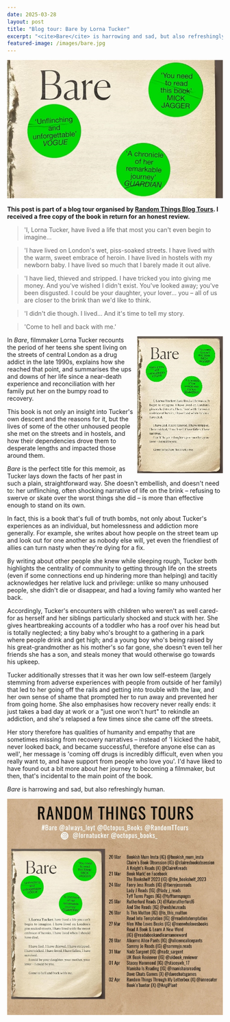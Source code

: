 ```yaml
---
date: 2025-03-28
layout: post
title: "Blog tour: Bare by Lorna Tucker"
excerpt: "<cite>Bare</cite> is harrowing and sad, but also refreshingly human."
featured-image: /images/bare.jpg
---
```


![Bare](/images/bare.jpg)

**This post is part of a blog tour organised by [Random Things Blog Tours](http://randomthingsthroughmyletterbox.blogspot.com/p/services-to-publishers-authors-blog.html). I received a free copy of the book in return for an honest review.**

> 'I, Lorna Tucker, have lived a life that most you can't even begin to imagine...

> 'I have lived on London's wet, piss-soaked streets. I have lived with the warm, sweet embrace of heroin. I have lived in hostels with my newborn baby. I have lived so much that I barely made it out alive.

> 'I have lied, thieved and stripped. I have tricked you into giving me money. And you've wished I didn't exist. You've looked away; you've been disgusted. I could be your daughter, your lover... you &ndash; all of us are closer to the brink than we'd like to think.

> 'I didn't die though. I lived... And it's time to tell my story.

> 'Come to hell and back with me.'

<img src="/images/bare-200.jpg" alt="Bare" style="float: right; margin-bottom: 10px; margin-left: 10px;">

In <cite>Bare</cite>, filmmaker Lorna Tucker recounts the period of her teens she spent living on the streets of central London as a drug addict in the late 1990s, explains how she reached that point, and summarises the ups and downs of her life since a near-death experience and reconciliation with her family put her on the bumpy road to recovery.

This book is not only an insight into Tucker's own descent and the reasons for it, but the lives of some of the other unhoused people she met on the streets and in hostels, and how their dependencies drove them to desperate lengths and impacted those around them.

<cite>Bare</cite> is the perfect title for this memoir, as Tucker lays down the facts of her past in such a plain, straightforward way. She doesn't embellish, and doesn't need to: her unflinching, often shocking narrative of life on the brink &ndash; refusing to swerve or skate over the worst things she did &ndash; is more than effective enough to stand on its own.

In fact, this is a book that's full of truth bombs, not only about Tucker's experiences as an individual, but homelessness and addiction more generally. For example, she writes about how people on the street team up and look out for one another as nobody else will, yet even the friendliest of allies can turn nasty when they're dying for a fix.

By writing about other people she knew while sleeping rough, Tucker both highlights the centrality of community to getting through life on the streets (even if some connections end up hindering more than helping) and tacitly acknowledges her relative luck and privilege: unlike so many unhoused people, she didn't die or disappear, and had a loving family who wanted her back.

Accordingly, Tucker's encounters with children who weren't as well cared-for as herself and her siblings particularly shocked and stuck with her. She gives heartbreaking accounts of a toddler who has a roof over his head but is totally neglected; a tiny baby who's brought to a gathering in a park where people drink and get high; and a young boy who's being raised by his great-grandmother as his mother's so far gone, she doesn't even tell her friends she has a son, and steals money that would otherwise go towards his upkeep.

Tucker additionally stresses that it was her own low self-esteem (largely stemming from adverse experiences with people from outside of her family) that led to her going off the rails and getting into trouble with the law, and her own sense of shame that prompted her to run away and prevented her from going home. She also emphasises how recovery never really ends: it just takes a bad day at work or a "just one won't hurt" to rekindle an addiction, and she's relapsed a few times since she came off the streets.

Her story therefore has qualities of humanity and empathy that are sometimes missing from recovery narratives &ndash; instead of 'I kicked the habit, never looked back, and became successful, therefore anyone else can as well', her message is 'coming off drugs is incredibly difficult, even when you really want to, and have support from people who love you'. I'd have liked to have found out a bit more about her journey to becoming a filmmaker, but then, that's incidental to the main point of the book.

<cite>Bare</cite> is harrowing and sad, but also refreshingly human.

![Bare blog tour banner](/images/bare-banner.jpg)